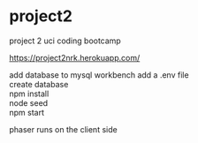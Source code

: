 # project2
project 2 uci coding bootcamp

https://project2nrk.herokuapp.com/

add database to mysql workbench
add a .env file\
create database\
npm install\
node seed\
npm start

phaser runs on the client side
